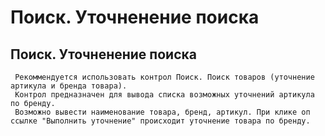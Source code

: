 ﻿---
description: 2.4.7
---
# Поиск. Уточненение поиска
## Поиск. Уточненение поиска
     Рекоммендуется использовать контрол Поиск. Поиск товаров (уточнение артикула и бренда товара).
     Контрол предназначен для вывода списка возможных уточнений артикула по бренду.
     Возможно вывести наименование товара, бренд, артикул. При клике оп ссылке "Выполнить уточнение" происходит уточнение товара по бренду. 
